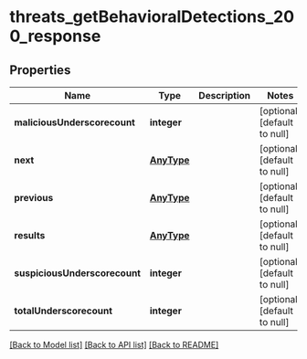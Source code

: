 # threats_getBehavioralDetections_200_response

## Properties
Name | Type | Description | Notes
------------ | ------------- | ------------- | -------------
**maliciousUnderscorecount** | **integer** |  | [optional] [default to null]
**next** | [**AnyType**](.md) |  | [optional] [default to null]
**previous** | [**AnyType**](.md) |  | [optional] [default to null]
**results** | [**AnyType**](.md) |  | [optional] [default to null]
**suspiciousUnderscorecount** | **integer** |  | [optional] [default to null]
**totalUnderscorecount** | **integer** |  | [optional] [default to null]

[[Back to Model list]](../README.md#documentation-for-models) [[Back to API list]](../README.md#documentation-for-api-endpoints) [[Back to README]](../README.md)


